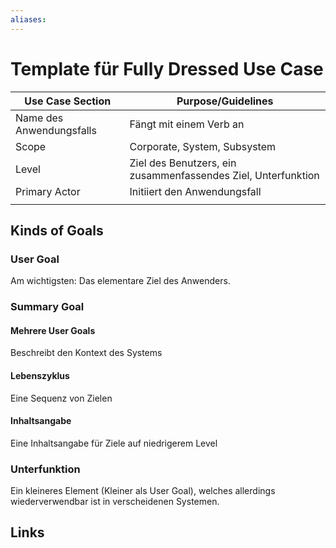 ```yaml
---
aliases: 
---
```

# Template für Fully Dressed Use Case 
| Use Case Section         | Purpose/Guidelines                                            |
| ------------------------ | ------------------------------------------------------------- |
| Name des Anwendungsfalls | Fängt mit einem Verb an                                       |
| Scope                    | Corporate, System, Subsystem                                  |
| Level                    | Ziel des Benutzers, ein zusammenfassendes Ziel, Unterfunktion |
| Primary Actor            | Initiiert den Anwendungsfall                                  |
|                          |                                                               |

## Kinds of Goals
### User Goal
Am wichtigsten: Das elementare Ziel des Anwenders.
### Summary Goal
#### Mehrere User Goals
Beschreibt den Kontext des Systems
#### Lebenszyklus
Eine Sequenz von Zielen
#### Inhaltsangabe
Eine Inhaltsangabe für Ziele auf niedrigerem Level
### Unterfunktion
Ein kleineres Element (Kleiner als User Goal), welches allerdings wiederverwendbar ist in verscheidenen Systemen.
## Links